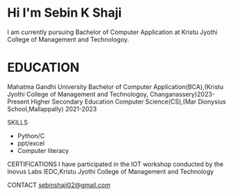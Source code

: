 # Hi I'm Sebin K Shaji

I am currently pursuing Bachelor of Computer Application at Kristu Jyothi College of Management and Technologoy.

# EDUCATION
Mahatma Gandhi University Bachelor of Computer Application(BCA),(Kristu Jyothi College of Management and Technologoy, Changanassery)2023-Present
Higher Secondary Education Computer Science(CS),(Mar Dionysius School,Mallappally) 2021-2023

SKILLS
- Python/C
- ppt/excel
- Computer literacy

CERTIFICATIONS
I have participated in the IOT workshop conducted by the Inovus Labs IEDC,Kristu Jyothi College of Management and Technology

CONTACT
sebinshaji02@gmail.com
